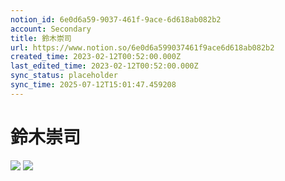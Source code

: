 ```yaml
---
notion_id: 6e0d6a59-9037-461f-9ace-6d618ab082b2
account: Secondary
title: 鈴木崇司
url: https://www.notion.so/6e0d6a599037461f9ace6d618ab082b2
created_time: 2023-02-12T00:52:00.000Z
last_edited_time: 2023-02-12T00:52:00.000Z
sync_status: placeholder
sync_time: 2025-07-12T15:01:47.459208
---
```

# 鈴木崇司

![](https://prod-files-secure.s3.us-west-2.amazonaws.com/d58fe38c-a9d4-4466-aed9-85604b7b2c6d/870dad2d-f867-49c0-9ce5-95908ec27bad/Untitled.png?X-Amz-Algorithm=AWS4-HMAC-SHA256&X-Amz-Content-Sha256=UNSIGNED-PAYLOAD&X-Amz-Credential=ASIAZI2LB466XS5LYEXX%2F20250719%2Fus-west-2%2Fs3%2Faws4_request&X-Amz-Date=20250719T070113Z&X-Amz-Expires=3600&X-Amz-Security-Token=IQoJb3JpZ2luX2VjEIX%2F%2F%2F%2F%2F%2F%2F%2F%2F%2FwEaCXVzLXdlc3QtMiJGMEQCIDOzMEoqkkXNo%2BC9pvgsV%2BGsJ74tkcCCivkMBSIPhlDuAiBvqpHI1qf9mUEX3Nf2uHJmAczEu5ZQQUObEEgSd3OnYyqIBAie%2F%2F%2F%2F%2F%2F%2F%2F%2F%2F8BEAAaDDYzNzQyMzE4MzgwNSIMqVfao%2FfJzNDCLFSCKtwDe%2FjdC60bifRPI4oRBv4azAV5cYmgaFPCazbPT6z5bklhObguK3Frr%2ByH3aXW%2FuADDI1ECJqhWO6%2FVM3EyhKb412yN10qRp%2BvQxzn56dHbDjYECWfyo5mHe%2FRTTSI2dsir8HgkPOA32jPvSIxR4yxFbWXrmst12l%2Bt0n5iwp582skRr6zLcA4c8VEOUV317D1tDOSTNizYJkXyw4FIGT19MIQ7eytLMJjwSTonT6sF7QlKfpLj5Yrvu%2FogbH%2FyBiIODwVqf9uqPmPa%2Fx0kWdvKKkWgCrF%2BRHJGjLMh%2FK5LDNWGi54bkuKd7ocgRUniUmzY9U9PMJVq0RDNZWKxjpYO9Qd%2FtDp8edywwbCFRdHiNRjR9mcOzvw9naQp0SL4EEVPDJ05jl75km1ehycjDxVaPrLzRLvDJfJ83ZGLubUMCwI1SH2gy1PvCFdLNI7Kuht%2B7vrjhxuwuIJER0y5SfLwe%2Fip%2B%2FS5gpAS3TqLB6htie%2F%2FppE1tZ3I%2FjLHADf9pyy98Fnu32cYdavu8dpGoVZGYRN0XrXzEobPagX5gEqhXC%2FyXoEI3BBXFqIjOdOMSJIlH%2B3qNuWsp1M4PnmB%2FxwE30VnI0EOL9ZX5oNJzJks%2FVZ9EyHmwRXp7YnOvgw4MXswwY6pgGWdUoqqBOFWLsqFHTYcs%2F9gv8DvvXeetZI8NZ%2BOKKizKHSNP0CDuPY8Fg9%2BZC57rz4mdIJhUFtRevA9wPmzp8Tp3YhnKgAxxD3CQpurkC0K7vciW0oNMHRG444VH7amhnwkeYDODuLjBebzebmuO1tcUQTE9GO6lOVuYnfCKpd47uW2FqkMoNgYgUOXgj3rxRXgoOBfYx60oLb8URekqulwrZMELjy&X-Amz-Signature=a3464f2b1402284793551f18a0ac72b528d02b138a7935f574acb2f0c798efff&X-Amz-SignedHeaders=host&x-amz-checksum-mode=ENABLED&x-id=GetObject)
![](https://prod-files-secure.s3.us-west-2.amazonaws.com/d58fe38c-a9d4-4466-aed9-85604b7b2c6d/d651721e-80fa-4a81-8a11-1a1e10fb1ab9/Untitled.png?X-Amz-Algorithm=AWS4-HMAC-SHA256&X-Amz-Content-Sha256=UNSIGNED-PAYLOAD&X-Amz-Credential=ASIAZI2LB466XS5LYEXX%2F20250719%2Fus-west-2%2Fs3%2Faws4_request&X-Amz-Date=20250719T070113Z&X-Amz-Expires=3600&X-Amz-Security-Token=IQoJb3JpZ2luX2VjEIX%2F%2F%2F%2F%2F%2F%2F%2F%2F%2FwEaCXVzLXdlc3QtMiJGMEQCIDOzMEoqkkXNo%2BC9pvgsV%2BGsJ74tkcCCivkMBSIPhlDuAiBvqpHI1qf9mUEX3Nf2uHJmAczEu5ZQQUObEEgSd3OnYyqIBAie%2F%2F%2F%2F%2F%2F%2F%2F%2F%2F8BEAAaDDYzNzQyMzE4MzgwNSIMqVfao%2FfJzNDCLFSCKtwDe%2FjdC60bifRPI4oRBv4azAV5cYmgaFPCazbPT6z5bklhObguK3Frr%2ByH3aXW%2FuADDI1ECJqhWO6%2FVM3EyhKb412yN10qRp%2BvQxzn56dHbDjYECWfyo5mHe%2FRTTSI2dsir8HgkPOA32jPvSIxR4yxFbWXrmst12l%2Bt0n5iwp582skRr6zLcA4c8VEOUV317D1tDOSTNizYJkXyw4FIGT19MIQ7eytLMJjwSTonT6sF7QlKfpLj5Yrvu%2FogbH%2FyBiIODwVqf9uqPmPa%2Fx0kWdvKKkWgCrF%2BRHJGjLMh%2FK5LDNWGi54bkuKd7ocgRUniUmzY9U9PMJVq0RDNZWKxjpYO9Qd%2FtDp8edywwbCFRdHiNRjR9mcOzvw9naQp0SL4EEVPDJ05jl75km1ehycjDxVaPrLzRLvDJfJ83ZGLubUMCwI1SH2gy1PvCFdLNI7Kuht%2B7vrjhxuwuIJER0y5SfLwe%2Fip%2B%2FS5gpAS3TqLB6htie%2F%2FppE1tZ3I%2FjLHADf9pyy98Fnu32cYdavu8dpGoVZGYRN0XrXzEobPagX5gEqhXC%2FyXoEI3BBXFqIjOdOMSJIlH%2B3qNuWsp1M4PnmB%2FxwE30VnI0EOL9ZX5oNJzJks%2FVZ9EyHmwRXp7YnOvgw4MXswwY6pgGWdUoqqBOFWLsqFHTYcs%2F9gv8DvvXeetZI8NZ%2BOKKizKHSNP0CDuPY8Fg9%2BZC57rz4mdIJhUFtRevA9wPmzp8Tp3YhnKgAxxD3CQpurkC0K7vciW0oNMHRG444VH7amhnwkeYDODuLjBebzebmuO1tcUQTE9GO6lOVuYnfCKpd47uW2FqkMoNgYgUOXgj3rxRXgoOBfYx60oLb8URekqulwrZMELjy&X-Amz-Signature=5b01e398c26a6e08ceeb6bd1bede63469ce199571bb90f7954f245c3ce2355d5&X-Amz-SignedHeaders=host&x-amz-checksum-mode=ENABLED&x-id=GetObject)
